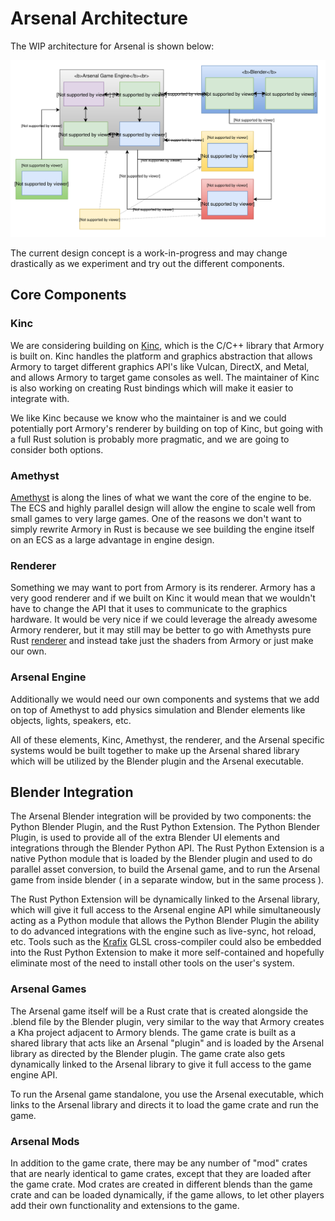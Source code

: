 # Arsenal Architecture

The WIP architecture for Arsenal is shown below:

![Architecture Diagram](./assets/arsenalArchitecture.svg)

The current design concept is a work-in-progress and may change drastically as we experiment and try out the different components.

## Core Components

### Kinc

We are considering building on [Kinc](https://github.com/Kode/Kinc), which is the C/C++ library that Armory is built on. Kinc handles the platform and graphics abstraction that allows Armory to target different graphics API's like Vulcan, DirectX, and Metal, and allows Armory to target game consoles as well. The maintainer of Kinc is also working on creating Rust bindings which will make it easier to integrate with. 

We like Kinc because we know who the maintainer is and we could potentially port Armory's renderer by building on top of Kinc, but going with a full Rust solution is probably more pragmatic, and we are going to consider both options.

### Amethyst

[Amethyst](https://github.com/amethyst/amethyst) is along the lines of what we want the core of the engine to be. The ECS and highly parallel design will allow the engine to scale well from small games to very large games. One of the reasons we don't want to simply rewrite Armory in Rust is because we see building the engine itself on an ECS as a large advantage in engine design.

### Renderer

Something we may want to port from Armory is its renderer. Armory has a very good renderer and if we built on Kinc it would mean that we wouldn't have to change the API that it uses to communicate to the graphics hardware. It would be very nice if we could leverage the already awesome Armory renderer, but it may still may be better to go with Amethysts pure Rust [renderer](https://github.com/amethyst/rendy) and instead take just the shaders from Armory or just make our own.

### Arsenal Engine

Additionally we would need our own components and systems that we add on top of Amethyst to add physics simulation and Blender elements like objects, lights, speakers, etc.

All of these elements, Kinc, Amethyst, the renderer, and the Arsenal specific systems would be built together to make up the Arsenal shared library which will be utilized by the Blender plugin and the Arsenal executable.

## Blender Integration

The Arsenal Blender integration will be provided by two components: the Python Blender Plugin, and the Rust Python Extension. The Python Blender Plugin, is used to provide all of the extra Blender UI elements and integrations through the Blender Python API. The Rust Python Extension is a native Python module that is loaded by the Blender plugin and used to do parallel asset conversion, to build the Arsenal game, and to run the Arsenal game from inside blender ( in a separate window, but in the same process ).

The Rust Python Extension will be dynamically linked to the Arsenal library, which will give it full access to the Arsenal engine API while simultaneously acting as a Python module that allows the Python Blender Plugin the ability to do advanced integrations with the engine such as live-sync, hot reload, etc. Tools such as the [Krafix](https://github.com/Kode/krafix) GLSL cross-compiler could also be embedded into the Rust Python Extension to make it more self-contained and hopefully eliminate most of the need to install other tools on the user's system.

### Arsenal Games

The Arsenal game itself will be a Rust crate that is created alongside the .blend file by the Blender plugin, very similar to the way that Armory creates a Kha project adjacent to Armory blends. The game crate is built as a shared library that acts like an Arsenal "plugin" and is loaded by the Arsenal library as directed by the Blender plugin. The game crate also gets dynamically linked to the Arsenal library to give it full access to the game engine API.

To run the Arsenal game standalone, you use the Arsenal executable, which links to the Arsenal library and directs it to load the game crate and run the game.

### Arsenal Mods

In addition to the game crate, there may be any number of "mod" crates that are nearly identical to game crates, except that they are loaded after the game crate. Mod crates are created in different blends than the game crate and can be loaded dynamically, if the game allows, to let other players add their own functionality and extensions to the game.

